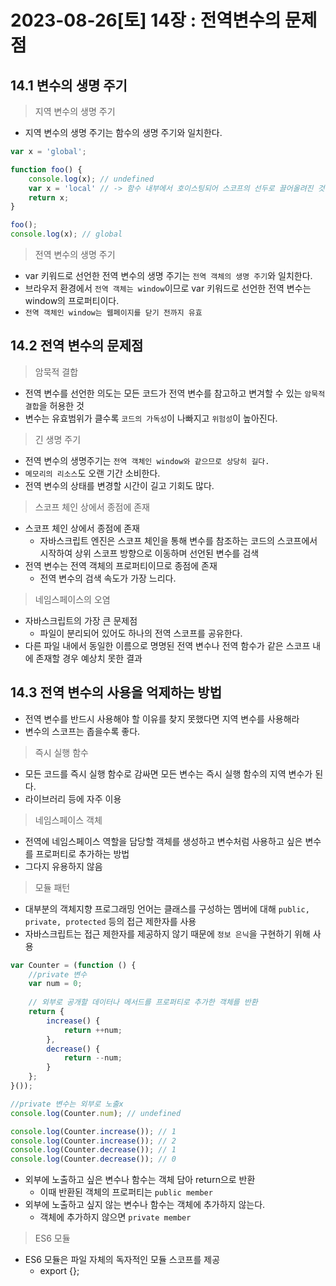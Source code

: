 # 2023-08-26[토] 14장 : 전역변수의 문제점

## 14.1 변수의 생명 주기


> 지역 변수의 생명 주기
> 
- 지역 변수의 생명 주기는 함수의 생명 주기와  일치한다.

```jsx
var x = 'global';

function foo() {
	console.log(x); // undefined
	var x = 'local' // -> 함수 내부에서 호이스팅되어 스코프의 선두로 끌어올려진 것처럼 동작
	return x;
}

foo();
console.log(x); // global
```

> 전역 변수의 생명  주기
> 
- var 키워드로 선언한 전역 변수의 생명 주기는 `전역 객체의 생명 주기`와 일치한다.
- 브라우저 환경에서 `전역 객체는 window`이므로 var 키워드로 선언한 전역 변수는 window의 프로퍼티이다.
- `전역 객체인 window는 웹페이지를 닫기 전까지 유효`

## 14.2 전역 변수의 문제점

> 암묵적 결합
> 
- 전역 변수를 선언한 의도는  모든 코드가 전역 변수를 참고하고 변겨할 수 있는 `암묵적 결합`을 허용한 것
- 변수는 유효범위가 클수록 `코드의 가독성`이 나빠지고 `위험성`이 높아진다.

> 긴 생명 주기
> 
- 전역 변수의 생명주기는 `전역 객체인 window와 같으므로 상당히 길다.`
- `메모리의 리소스`도 오랜 기간 소비한다.
- 전역 변수의 상태를 변경할 시간이 길고 기회도 많다.

> 스코프 체인 상에서 종점에 존재
> 
- 스코프 체인 상에서 종점에 존재
    - 자바스크립트 엔진은 스코프 체인을 통해 변수를 참조하는 코드의 스코프에서 시작하여 상위 스코프 방향으로 이동하며 선언된 변수를 검색
- 전역 변수는 전역 객체의 프로퍼티이므로 종점에 존재
    - 전역 변수의 검색 속도가 가장 느리다.

> 네임스페이스의 오염
> 
- 자바스크립트의 가장 큰 문제점
    - 파일이 분리되어 있어도 하나의 전역 스코프를 공유한다.
- 다른 파일 내에서 동일한 이름으로 명명된 전역 변수나 전역 함수가 같은 스코프 내에 존재할 경우 예상치 못한 결과

## 14.3 전역 변수의 사용을 억제하는 방법

- 전역 변수를 반드시 사용해야 할 이유를 찾지 못했다면 지역 변수를 사용해라
- 변수의 스코프는 좁을수록 좋다.

> 즉시 실행 함수
> 
- 모든 코드를 즉시 실행 함수로 감싸면 모든 변수는 즉시 실행 함수의 지역 변수가 된다.
- 라이브러리 등에 자주 이용

> 네임스페이스 객체
> 
- 전역에 네임스페이스 역할을 담당할 객체를 생성하고 변수처럼 사용하고 싶은 변수를 프로퍼티로 추가하는 방법
- 그다지 유용하지 않음

> 모듈 패턴
> 
- 대부분의 객체지향 프로그래밍 언어는 클래스를 구성하는 멤버에 대해 `public, private, protected`  등의 접근 제한자를 사용
- 자바스크립트는 접근 제한자를 제공하지 않기 때문에 `정보 은닉`을 구현하기 위해 사용

```jsx
var Counter = (function () {
	//private 변수
	var num = 0;
	
	// 외부로 공개할 데이터나 메서드를 프로퍼티로 추가한 객체를 반환
	return {
		increase() {
			return ++num;
		},
		decrease() {
			return --num;
		}
	};
}());

//private 변수는 외부로 노출x
console.log(Counter.num); // undefined

console.log(Counter.increase()); // 1
console.log(Counter.increase()); // 2
console.log(Counter.decrease()); // 1
console.log(Counter.decrease()); // 0

```

- 외부에 노출하고 싶은 변수나 함수는 객체 담아 return으로 반환
    - 이때 반환된 객체의 프로퍼티는 `public member`
- 외부에 노출하고 싶지 않는 변수나 함수는 객체에 추가하지 않는다.
    - 객체에 추가하지 않으면 `private member`

> ES6 모듈
> 
- ES6 모듈은 파일 자체의 독자적인 모듈 스코프를 제공
    - export {};
